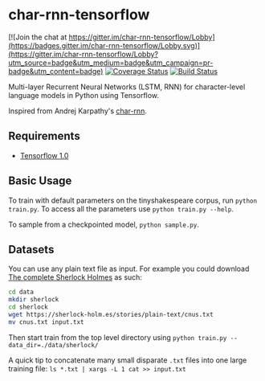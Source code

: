 char-rnn-tensorflow
===

[![Join the chat at https://gitter.im/char-rnn-tensorflow/Lobby](https://badges.gitter.im/char-rnn-tensorflow/Lobby.svg)](https://gitter.im/char-rnn-tensorflow/Lobby?utm_source=badge&utm_medium=badge&utm_campaign=pr-badge&utm_content=badge)
[![Coverage Status](https://coveralls.io/repos/github/sherjilozair/char-rnn-tensorflow/badge.svg)](https://coveralls.io/github/sherjilozair/char-rnn-tensorflow)
[![Build Status](https://travis-ci.org/sherjilozair/char-rnn-tensorflow.svg?branch=master)](https://travis-ci.org/sherjilozair/char-rnn-tensorflow)

Multi-layer Recurrent Neural Networks (LSTM, RNN) for character-level language models in Python using Tensorflow.

Inspired from Andrej Karpathy's [char-rnn](https://github.com/karpathy/char-rnn).

## Requirements
- [Tensorflow 1.0](http://www.tensorflow.org)

## Basic Usage
To train with default parameters on the tinyshakespeare corpus, run `python train.py`. To access all the parameters use `python train.py --help`.

To sample from a checkpointed model, `python sample.py`.

## Datasets
You can use any plain text file as input. For example you could download [The complete Sherlock Holmes](https://sherlock-holm.es/ascii/) as such:

```bash
cd data
mkdir sherlock
cd sherlock
wget https://sherlock-holm.es/stories/plain-text/cnus.txt
mv cnus.txt input.txt
```

Then start train from the top level directory using `python train.py --data_dir=./data/sherlock/`

A quick tip to concatenate many small disparate `.txt` files into one large training file: `ls *.txt | xargs -L 1 cat >> input.txt`
